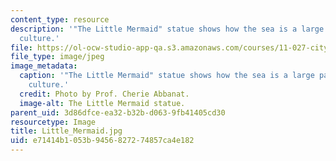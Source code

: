 ```yaml
---
content_type: resource
description: '"The Little Mermaid" statue shows how the sea is a large part of Danish
  culture.'
file: https://ol-ocw-studio-app-qa.s3.amazonaws.com/courses/11-027-city-to-city-comparing-researching-and-writing-about-cities-spring-2006/e71414b1053b9456827274857ca4e182_Little_Mermaid.jpg
file_type: image/jpeg
image_metadata:
  caption: '"The Little Mermaid" statue shows how the sea is a large part of Danish
    culture.'
  credit: Photo by Prof. Cherie Abbanat.
  image-alt: The Little Mermaid statue.
parent_uid: 3d86dfce-ea32-b32b-d063-9fb41405cd30
resourcetype: Image
title: Little_Mermaid.jpg
uid: e71414b1-053b-9456-8272-74857ca4e182
---
```

